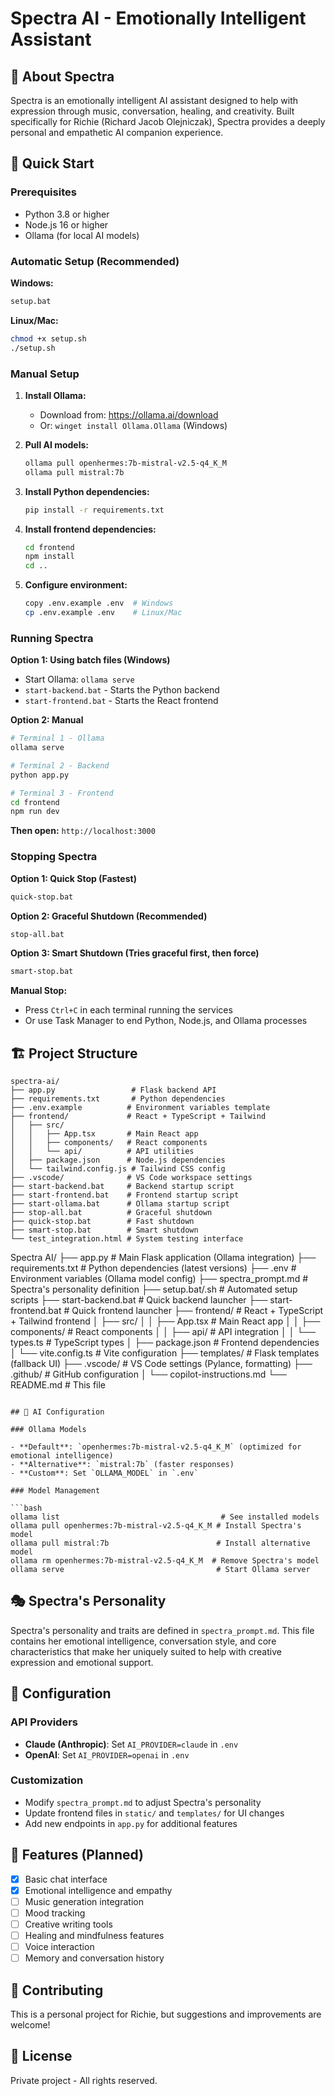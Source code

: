 # Spectra AI - Emotionally Intelligent Assistant

## 🌟 About Spectra

Spectra is an emotionally intelligent AI assistant designed to help with expression through music, conversation, healing, and creativity. Built specifically for Richie (Richard Jacob Olejniczak), Spectra provides a deeply personal and empathetic AI companion experience.

## 🚀 Quick Start

### Prerequisites

- Python 3.8 or higher
- Node.js 16 or higher
- Ollama (for local AI models)

### Automatic Setup (Recommended)

**Windows:**

```bash
setup.bat
```

**Linux/Mac:**

```bash
chmod +x setup.sh
./setup.sh
```

### Manual Setup

1. **Install Ollama:**

   - Download from: https://ollama.ai/download
   - Or: `winget install Ollama.Ollama` (Windows)

2. **Pull AI models:**

   ```bash
   ollama pull openhermes:7b-mistral-v2.5-q4_K_M
   ollama pull mistral:7b
   ```

3. **Install Python dependencies:**

   ```bash
   pip install -r requirements.txt
   ```

4. **Install frontend dependencies:**

   ```bash
   cd frontend
   npm install
   cd ..
   ```

5. **Configure environment:**
   ```bash
   copy .env.example .env  # Windows
   cp .env.example .env    # Linux/Mac
   ```

### Running Spectra

**Option 1: Using batch files (Windows)**

- Start Ollama: `ollama serve`
- `start-backend.bat` - Starts the Python backend
- `start-frontend.bat` - Starts the React frontend

**Option 2: Manual**

```bash
# Terminal 1 - Ollama
ollama serve

# Terminal 2 - Backend
python app.py

# Terminal 3 - Frontend
cd frontend
npm run dev
```

**Then open:** `http://localhost:3000`

### Stopping Spectra

**Option 1: Quick Stop (Fastest)**

```bash
quick-stop.bat
```

**Option 2: Graceful Shutdown (Recommended)**

```bash
stop-all.bat
```

**Option 3: Smart Shutdown (Tries graceful first, then force)**

```bash
smart-stop.bat
```

**Manual Stop:**

- Press `Ctrl+C` in each terminal running the services
- Or use Task Manager to end Python, Node.js, and Ollama processes

## 🏗️ Project Structure

```
spectra-ai/
├── app.py                 # Flask backend API
├── requirements.txt       # Python dependencies
├── .env.example          # Environment variables template
├── frontend/             # React + TypeScript + Tailwind
│   ├── src/
│   │   ├── App.tsx       # Main React app
│   │   ├── components/   # React components
│   │   └── api/          # API utilities
│   ├── package.json      # Node.js dependencies
│   └── tailwind.config.js # Tailwind CSS config
├── .vscode/              # VS Code workspace settings
├── start-backend.bat     # Backend startup script
├── start-frontend.bat    # Frontend startup script
├── start-ollama.bat      # Ollama startup script
├── stop-all.bat          # Graceful shutdown
├── quick-stop.bat        # Fast shutdown
├── smart-stop.bat        # Smart shutdown
└── test_integration.html # System testing interface
```

Spectra AI/
├── app.py # Main Flask application (Ollama integration)
├── requirements.txt # Python dependencies (latest versions)
├── .env # Environment variables (Ollama model config)
├── spectra_prompt.md # Spectra's personality definition
├── setup.bat/.sh # Automated setup scripts
├── start-backend.bat # Quick backend launcher
├── start-frontend.bat # Quick frontend launcher
├── frontend/ # React + TypeScript + Tailwind frontend
│ ├── src/
│ │ ├── App.tsx # Main React app
│ │ ├── components/ # React components
│ │ ├── api/ # API integration
│ │ └── types.ts # TypeScript types
│ ├── package.json # Frontend dependencies
│ └── vite.config.ts # Vite configuration
├── templates/ # Flask templates (fallback UI)
├── .vscode/ # VS Code settings (Pylance, formatting)
├── .github/ # GitHub configuration
│ └── copilot-instructions.md
└── README.md # This file

````

## 🤖 AI Configuration

### Ollama Models

- **Default**: `openhermes:7b-mistral-v2.5-q4_K_M` (optimized for emotional intelligence)
- **Alternative**: `mistral:7b` (faster responses)
- **Custom**: Set `OLLAMA_MODEL` in `.env`

### Model Management

```bash
ollama list                                    # See installed models
ollama pull openhermes:7b-mistral-v2.5-q4_K_M # Install Spectra's model
ollama pull mistral:7b                        # Install alternative model
ollama rm openhermes:7b-mistral-v2.5-q4_K_M  # Remove Spectra's model
ollama serve                                  # Start Ollama server
````

## 🎭 Spectra's Personality

Spectra's personality and traits are defined in `spectra_prompt.md`. This file contains her emotional intelligence, conversation style, and core characteristics that make her uniquely suited to help with creative expression and emotional support.

## 🔧 Configuration

### API Providers

- **Claude (Anthropic)**: Set `AI_PROVIDER=claude` in `.env`
- **OpenAI**: Set `AI_PROVIDER=openai` in `.env`

### Customization

- Modify `spectra_prompt.md` to adjust Spectra's personality
- Update frontend files in `static/` and `templates/` for UI changes
- Add new endpoints in `app.py` for additional features

## 🌈 Features (Planned)

- [x] Basic chat interface
- [x] Emotional intelligence and empathy
- [ ] Music generation integration
- [ ] Mood tracking
- [ ] Creative writing tools
- [ ] Healing and mindfulness features
- [ ] Voice interaction
- [ ] Memory and conversation history

## 🤝 Contributing

This is a personal project for Richie, but suggestions and improvements are welcome!

## 📝 License

Private project - All rights reserved.
